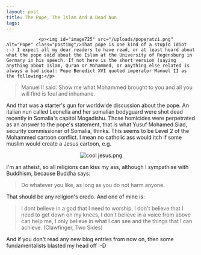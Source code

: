 ```yaml
---
layout: post
title: The Pope, The Islam And A Dead Nun
tags:
---
```



                <p><img id="image725" src="/uploads/poperatzi.png" alt="Pope" class="postimg"/>That pope is one kind of a stupid idiot :-) I expect all my dear readers to have read, or at least heard about what the pope said about the Islam at the University of Regensburg in Germany in his speech. If not here is the short version (saying anything about Islam, Quran or Mohammed, or anything else related is always a bad idea): Pope Benedict XVI quoted imperator Manuel II as the following:</p>
<blockquote>Manuel II said: Show me what Mohammed brought to you and all you will find is foul and inhumane.</blockquote>
<p>And that was a starter's gun for worldwide discussion about the pope. An italian nun called Leonella and her somalian bodyguard were shot dead recently in Somalia's capitol Mogadishu. Those homicides were perpetrated as an answer to the pope's statement, that is what Yusuf Mohamed Siad, security commissioner of Somalia, thinks. This seems to be Level 2 of the Mohammed cartoon conflict.
I mean no catholic ass would itch if some muslim would create a Jesus cartoon, e.g.</p>
<div style="text-align: center;"><img id="image726" src="/uploads/cool%20jesus.png" alt="cool jesus.png" /></div>
<p>I'm an atheist, so all religions can kiss my ass, although I sympathise with Buddhism, because Buddha says:</p>
<blockquote>Do whatever you like, as long as you do not harm anyone.</blockquote>
<p>That should be any religion's credo. And one of mine is:</p>
<blockquote>I dont believe in a god that I need to worship,
I don't believe that I need to get down on my knees,
I don't believe in a voice from above can help me,
I only believe in what I can see and the things that I can achieve.
(Clawfinger, Two Sides)</blockquote>
<p>And if you don't read any new blog entries from now on, then some fundamentalists blasted my head off :-D</p>

